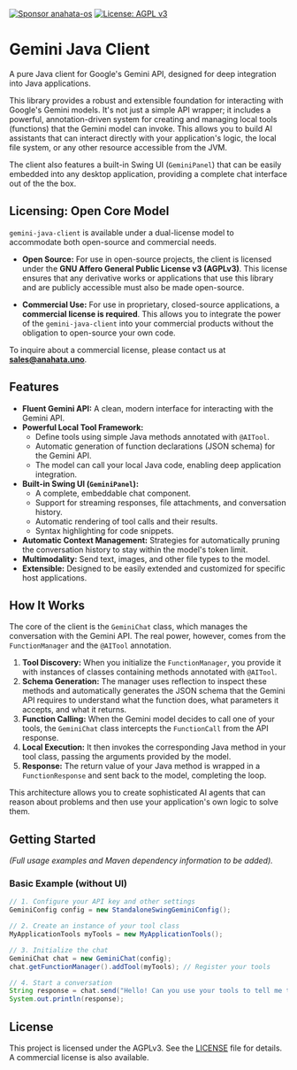 [![Sponsor anahata-os](https://img.shields.io/badge/Sponsor-%E2%9D%A4-%23db61a2.svg?logo=GitHub)](https://github.com/sponsors/anahata-os)
[![License: AGPL v3](https://img.shields.io/badge/License-AGPL_v3-blue.svg)](https://www.gnu.org/licenses/agpl-3.0)

# Gemini Java Client

A pure Java client for Google's Gemini API, designed for deep integration into Java applications.

This library provides a robust and extensible foundation for interacting with Google's Gemini models. It's not just a simple API wrapper; it includes a powerful, annotation-driven system for creating and managing local tools (functions) that the Gemini model can invoke. This allows you to build AI assistants that can interact directly with your application's logic, the local file system, or any other resource accessible from the JVM.

The client also features a built-in Swing UI (`GeminiPanel`) that can be easily embedded into any desktop application, providing a complete chat interface out of the the box.

## Licensing: Open Core Model

`gemini-java-client` is available under a dual-license model to accommodate both open-source and commercial needs.

- **Open Source:** For use in open-source projects, the client is licensed under the **GNU Affero General Public License v3 (AGPLv3)**. This license ensures that any derivative works or applications that use this library and are publicly accessible must also be made open-source.

- **Commercial Use:** For use in proprietary, closed-source applications, a **commercial license is required**. This allows you to integrate the power of the `gemini-java-client` into your commercial products without the obligation to open-source your own code.

To inquire about a commercial license, please contact us at **sales@anahata.uno**.

## Features

- **Fluent Gemini API:** A clean, modern interface for interacting with the Gemini API.
- **Powerful Local Tool Framework:**
    - Define tools using simple Java methods annotated with `@AITool`.
    - Automatic generation of function declarations (JSON schema) for the Gemini API.
    - The model can call your local Java code, enabling deep application integration.
- **Built-in Swing UI (`GeminiPanel`):**
    - A complete, embeddable chat component.
    - Support for streaming responses, file attachments, and conversation history.
    - Automatic rendering of tool calls and their results.
    - Syntax highlighting for code snippets.
- **Automatic Context Management:** Strategies for automatically pruning the conversation history to stay within the model's token limit.
- **Multimodality:** Send text, images, and other file types to the model.
- **Extensible:** Designed to be easily extended and customized for specific host applications.

## How It Works

The core of the client is the `GeminiChat` class, which manages the conversation with the Gemini API. The real power, however, comes from the `FunctionManager` and the `@AITool` annotation.

1.  **Tool Discovery:** When you initialize the `FunctionManager`, you provide it with instances of classes containing methods annotated with `@AITool`.
2.  **Schema Generation:** The manager uses reflection to inspect these methods and automatically generates the JSON schema that the Gemini API requires to understand what the function does, what parameters it accepts, and what it returns.
3.  **Function Calling:** When the Gemini model decides to call one of your tools, the `GeminiChat` class intercepts the `FunctionCall` from the API response.
4.  **Local Execution:** It then invokes the corresponding Java method in your tool class, passing the arguments provided by the model.
5.  **Response:** The return value of your Java method is wrapped in a `FunctionResponse` and sent back to the model, completing the loop.

This architecture allows you to create sophisticated AI agents that can reason about problems and then use your application's own logic to solve them.

## Getting Started

*(Full usage examples and Maven dependency information to be added).*

### Basic Example (without UI)

```java
// 1. Configure your API key and other settings
GeminiConfig config = new StandaloneSwingGeminiConfig();

// 2. Create an instance of your tool class
MyApplicationTools myTools = new MyApplicationTools();

// 3. Initialize the chat
GeminiChat chat = new GeminiChat(config);
chat.getFunctionManager().addTool(myTools); // Register your tools

// 4. Start a conversation
String response = chat.send("Hello! Can you use your tools to tell me the current time?");
System.out.println(response);
```

## License

This project is licensed under the AGPLv3. See the [LICENSE](LICENSE) file for details. A commercial license is also available.
